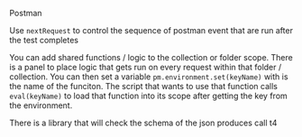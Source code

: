 Postman

Use `nextRequest` to control the sequence of postman event that are run after the test completes

You can add shared functions / logic to the collection or folder scope. There is a panel to place logic that gets run on every request within that folder / collection. You can then set a variable `pm.environment.set(keyName)` with is the name of the funciton. The script that wants to use that function calls `eval(keyName)` to load that function into its scope after getting the key from the environment. 

There is a library that will check the schema of the json produces call t4
